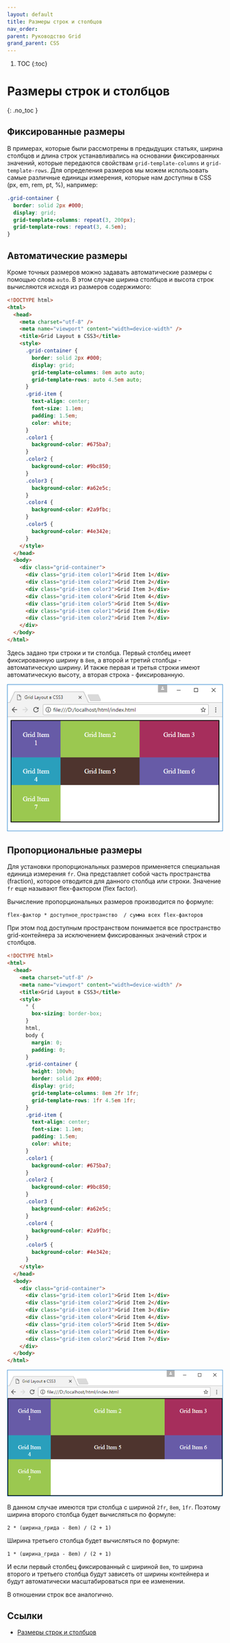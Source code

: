 ```yaml
---
layout: default
title: Размеры строк и столбцов
nav_order:
parent: Руководство Grid
grand_parent: CSS
---
```


<!-- prettier-ignore-start -->
1. TOC
{:toc}

# Размеры строк и столбцов
{: .no_toc }
<!-- prettier-ignore-end -->

## Фиксированные размеры

В примерах, которые были рассмотрены в предыдущих статьях, ширина столбцов и длина строк устанавливались на основании фиксированных значений, которые передаются свойствам `grid-template-columns` и `grid-template-rows`. Для определения размеров мы можем использовать самые различные единицы измерения, которые нам доступны в CSS (px, em, rem, pt, %), например:

```css
.grid-container {
  border: solid 2px #000;
  display: grid;
  grid-template-columns: repeat(3, 200px);
  grid-template-rows: repeat(3, 4.5em);
}
```

## Автоматические размеры

Кроме точных размеров можно задавать автоматические размеры с помощью слова `auto`. В этом случае ширина столбцов и высота строк вычисляются исходя из размеров содержимого:

```html
<!DOCTYPE html>
<html>
  <head>
    <meta charset="utf-8" />
    <meta name="viewport" content="width=device-width" />
    <title>Grid Layout в CSS3</title>
    <style>
      .grid-container {
        border: solid 2px #000;
        display: grid;
        grid-template-columns: 8em auto auto;
        grid-template-rows: auto 4.5em auto;
      }
      .grid-item {
        text-align: center;
        font-size: 1.1em;
        padding: 1.5em;
        color: white;
      }
      .color1 {
        background-color: #675ba7;
      }
      .color2 {
        background-color: #9bc850;
      }
      .color3 {
        background-color: #a62e5c;
      }
      .color4 {
        background-color: #2a9fbc;
      }
      .color5 {
        background-color: #4e342e;
      }
    </style>
  </head>
  <body>
    <div class="grid-container">
      <div class="grid-item color1">Grid Item 1</div>
      <div class="grid-item color2">Grid Item 2</div>
      <div class="grid-item color3">Grid Item 3</div>
      <div class="grid-item color4">Grid Item 4</div>
      <div class="grid-item color5">Grid Item 5</div>
      <div class="grid-item color1">Grid Item 6</div>
      <div class="grid-item color2">Grid Item 7</div>
    </div>
  </body>
</html>
```

Здесь задано три строки и ти столбца. Первый столбец имеет фиксированную ширину в `8em`, а второй и третий столбцы - автоматическую ширину. И также первая и третья строки имеют автоматическую высоту, а вторая строка - фиксированную.

![Размеры строк и столбцов](grid-4-1.png)

## Пропорциональные размеры

Для установки пропорциональных размеров применяется специальная единица измерения `fr`. Она представляет собой часть пространства (fraction), которое отводится для данного столбца или строки. Значение `fr` еще называют flex-фактором (flex factor).

Вычисление пропорциональных размеров производится по формуле:

```
flex-фактор * доступное_пространство  / сумма всех flex-факторов
```

При этом под доступным пространством понимается все пространство grid-контейнера за исключением фиксированных значений строк и столбцов.

```html
<!DOCTYPE html>
<html>
  <head>
    <meta charset="utf-8" />
    <meta name="viewport" content="width=device-width" />
    <title>Grid Layout в CSS3</title>
    <style>
      * {
        box-sizing: border-box;
      }
      html,
      body {
        margin: 0;
        padding: 0;
      }
      .grid-container {
        height: 100vh;
        border: solid 2px #000;
        display: grid;
        grid-template-columns: 8em 2fr 1fr;
        grid-template-rows: 1fr 4.5em 1fr;
      }
      .grid-item {
        text-align: center;
        font-size: 1.1em;
        padding: 1.5em;
        color: white;
      }
      .color1 {
        background-color: #675ba7;
      }
      .color2 {
        background-color: #9bc850;
      }
      .color3 {
        background-color: #a62e5c;
      }
      .color4 {
        background-color: #2a9fbc;
      }
      .color5 {
        background-color: #4e342e;
      }
    </style>
  </head>
  <body>
    <div class="grid-container">
      <div class="grid-item color1">Grid Item 1</div>
      <div class="grid-item color2">Grid Item 2</div>
      <div class="grid-item color3">Grid Item 3</div>
      <div class="grid-item color4">Grid Item 4</div>
      <div class="grid-item color5">Grid Item 5</div>
      <div class="grid-item color1">Grid Item 6</div>
      <div class="grid-item color2">Grid Item 7</div>
    </div>
  </body>
</html>
```

![Размеры строк и столбцов](grid-4-2.png)

В данном случае имеются три столбца с шириной `2fr`, `8em`, `1fr`. Поэтому ширина второго столбца будет вычисляться по формуле:

```
2 * (ширина_грида - 8em) / (2 + 1)
```

Ширина третьего столбца будет вычисляться по формуле:

```
1 * (ширина_грида - 8em) / (2 + 1)
```

И если первый столбец фиксированный с шириной `8em`, то ширина второго и третьего столбца будут зависеть от ширины контейнера и будут автоматически масштабироваться при ее изменении.

В отношении строк все аналогично.

## Ссылки

- [Размеры строк и столбцов](https://metanit.com/web/html5/13.4.php)
